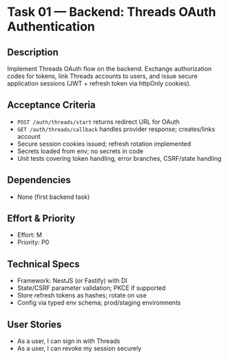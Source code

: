 # Task 01 — Backend: Threads OAuth Authentication

## Description
Implement Threads OAuth flow on the backend. Exchange authorization codes for tokens, link Threads accounts to users, and issue secure application sessions (JWT + refresh token via httpOnly cookies).

## Acceptance Criteria
- `POST /auth/threads/start` returns redirect URL for OAuth
- `GET /auth/threads/callback` handles provider response; creates/links account
- Secure session cookies issued; refresh rotation implemented
- Secrets loaded from env; no secrets in code
- Unit tests covering token handling, error branches, CSRF/state handling

## Dependencies
- None (first backend task)

## Effort & Priority
- Effort: M
- Priority: P0

## Technical Specs
- Framework: NestJS (or Fastify) with DI
- State/CSRF parameter validation; PKCE if supported
- Store refresh tokens as hashes; rotate on use
- Config via typed env schema; prod/staging environments

## User Stories
- As a user, I can sign in with Threads
- As a user, I can revoke my session securely

